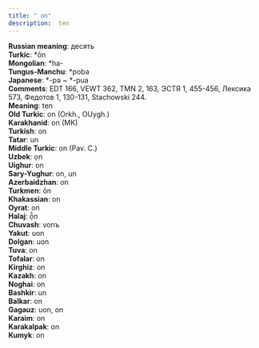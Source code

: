 ```yaml
---
title: " on"
description:  ten
---
```


<strong>Russian meaning</strong>:  десять<br>
<strong>Turkic</strong>:  *ōn<br>
<strong>Mongolian</strong>:  *ha-<br>
<strong>Tungus-Manchu</strong>:  *poba<br>
<strong>Japanese</strong>:  *-pǝ ~ *-pua<br>
<strong>Comments</strong>:  EDT 166, VEWT 362, TMN 2, 163, ЭСТЯ 1, 455-456, Лексика 573, Федотов 1, 130-131, Stachowski 244.<br>
<strong>Meaning</strong>:  ten<br>
<strong>Old Turkic</strong>:  on (Orkh., OUygh.)<br>
<strong>Karakhanid</strong>:  on (MK)<br>
<strong>Turkish</strong>:  on<br>
<strong>Tatar</strong>:  un<br>
<strong>Middle Turkic</strong>:  on (Pav. C.)<br>
<strong>Uzbek</strong>:  ọn<br>
<strong>Uighur</strong>:  on<br>
<strong>Sary-Yughur</strong>:  on, un<br>
<strong>Azerbaidzhan</strong>:  on<br>
<strong>Turkmen</strong>:  ōn<br>
<strong>Khakassian</strong>:  on<br>
<strong>Oyrat</strong>:  on<br>
<strong>Halaj</strong>:  ọ̄̂n<br>
<strong>Chuvash</strong>:  vonъ<br>
<strong>Yakut</strong>:  uon<br>
<strong>Dolgan</strong>:  uon<br>
<strong>Tuva</strong>:  on<br>
<strong>Tofalar</strong>:  on<br>
<strong>Kirghiz</strong>:  on<br>
<strong>Kazakh</strong>:  on<br>
<strong>Noghai</strong>:  on<br>
<strong>Bashkir</strong>:  un<br>
<strong>Balkar</strong>:  on<br>
<strong>Gagauz</strong>:  uon, on<br>
<strong>Karaim</strong>:  on<br>
<strong>Karakalpak</strong>:  on<br>
<strong>Kumyk</strong>:  on<br>



